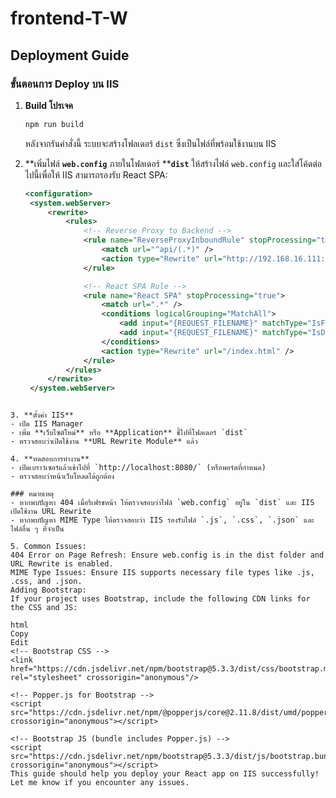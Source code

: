 # frontend-T-W

## Deployment Guide

### ขั้นตอนการ Deploy บน IIS

1. **Build โปรเจค**

   ```sh
   npm run build
   ```

   หลังจากรันคำสั่งนี้ ระบบจะสร้างโฟลเดอร์ `dist` ซึ่งเป็นไฟล์ที่พร้อมใช้งานบน IIS

2. \*\*เพิ่มไฟล์ ****`web.config`**** ภายในโฟลเดอร์ \*\***`dist`**
   ให้สร้างไฟล์ `web.config` และใส่โค้ดต่อไปนี้เพื่อให้ IIS สามารถรองรับ React SPA:

   ```xml
   <configuration>
    <system.webServer>
        <rewrite>
            <rules>
                <!-- Reverse Proxy to Backend -->
                <rule name="ReverseProxyInboundRule" stopProcessing="true">
                    <match url="^api/(.*)" />
                    <action type="Rewrite" url="http://192.168.16.111:3333/api/{R:1}" logRewrittenUrl="true" />
                </rule>

                <!-- React SPA Rule -->
                <rule name="React SPA" stopProcessing="true">
                    <match url=".*" />
                    <conditions logicalGrouping="MatchAll">
                        <add input="{REQUEST_FILENAME}" matchType="IsFile" negate="true" />
                        <add input="{REQUEST_FILENAME}" matchType="IsDirectory" negate="true" />
                    </conditions>
                    <action type="Rewrite" url="/index.html" />
                </rule>
            </rules>
        </rewrite>
    </system.webServer>
</configuration>

   ```

3. **ตั้งค่า IIS**
   - เปิด IIS Manager
   - เพิ่ม **เว็บไซต์ใหม่** หรือ **Application** ชี้ไปที่โฟลเดอร์ `dist`
   - ตรวจสอบว่าเปิดใช้งาน **URL Rewrite Module** แล้ว

4. **ทดสอบการทำงาน**
   - เปิดเบราว์เซอร์แล้วเข้าไปที่ `http://localhost:8080/` (หรือพอร์ตที่กำหนด)
   - ตรวจสอบว่าหน้าเว็บโหลดได้ถูกต้อง

### หมายเหตุ
- หากพบปัญหา 404 เมื่อรีเฟรชหน้า ให้ตรวจสอบว่าไฟล์ `web.config` อยู่ใน `dist` และ IIS เปิดใช้งาน URL Rewrite
- หากพบปัญหา MIME Type ให้ตรวจสอบว่า IIS รองรับไฟล์ `.js`, `.css`, `.json` และไฟล์อื่น ๆ ที่จำเป็น

5. Common Issues:
404 Error on Page Refresh: Ensure web.config is in the dist folder and URL Rewrite is enabled.
MIME Type Issues: Ensure IIS supports necessary file types like .js, .css, and .json.
Adding Bootstrap:
If your project uses Bootstrap, include the following CDN links for the CSS and JS:

html
Copy
Edit
<!-- Bootstrap CSS -->
<link href="https://cdn.jsdelivr.net/npm/bootstrap@5.3.3/dist/css/bootstrap.min.css" rel="stylesheet" crossorigin="anonymous"/>

<!-- Popper.js for Bootstrap -->
<script src="https://cdn.jsdelivr.net/npm/@popperjs/core@2.11.8/dist/umd/popper.min.js" crossorigin="anonymous"></script>

<!-- Bootstrap JS (bundle includes Popper.js) -->
<script src="https://cdn.jsdelivr.net/npm/bootstrap@5.3.3/dist/js/bootstrap.bundle.min.js" crossorigin="anonymous"></script>
This guide should help you deploy your React app on IIS successfully! Let me know if you encounter any issues.


